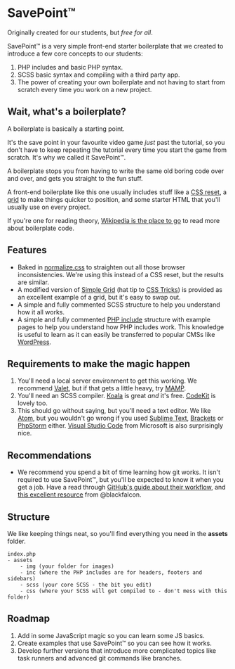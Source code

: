 # SavePoint&trade;

Originally created for our students, but _free for all_.

SavePoint&trade; is a very simple front-end starter boilerplate that we created to introduce a few core concepts to our students:

1. PHP includes and basic PHP syntax.
2. SCSS basic syntax and compiling with a third party app.
3. The power of creating your own boilerplate and not having to start from scratch every time you work on a new project.

## Wait, what's a boilerplate?

A boilerplate is basically a starting point.

It's the save point in your favourite video game _just_ past the tutorial, so you don't have to keep repeating the tutorial every time you start the game from scratch. It's why we called it SavePoint&trade;.

A boilerplate stops you from having to write the same old boring code over and over, and gets you straight to the fun stuff.

A front-end boilerplate like this one usually includes stuff like a [CSS reset][1], a [grid][2] to make things quicker to position, and some starter HTML that you'll usually use on every project.

If you're one for reading theory, [Wikipedia is the place to go][3] to read more about boilerplate code.

## Features

- Baked in [normalize.css][4] to straighten out all those browser inconsistencies. We're using this instead of a CSS reset, but the results are similar.
- A modified version of [Simple Grid][2] (hat tip to [CSS Tricks][18]) is provided as an excellent example of a grid, but it's easy to swap out.
- A simple and fully commented SCSS structure to help you understand how it all works.
- A simple and fully commented [PHP include][5] structure with example pages to help you understand how PHP includes work. This knowledge is useful to learn as it can easily be transferred to popular CMSs like [WordPress][6].

## Requirements to make the magic happen

1. You'll need a local server environment to get this working. We recommend [Valet][7], but if that gets a little heavy, try [MAMP][8].
2. You'll need an SCSS compiler. [Koala][9] is great _and_ it's free. [CodeKit][10] is lovely too.
3. This should go without saying, but you'll need a text editor. We like [Atom][11], but you wouldn't go wrong if you used [Sublime Text][12], [Brackets][13] or [PhpStorm][14] either. [Visual Studio Code][15] from Microsoft is also surprisingly nice.

## Recommendations

- We recommend you spend a bit of time learning how git works. It isn't required to use SavePoint&trade;, but you'll be expected to know it when you get a job. Have a read through [GitHub's guide about their workflow][16], and [this excellent resource][17] from @blackfalcon.

## Structure

We like keeping things neat, so you'll find everything you need in the **assets** folder.

```
index.php
- assets
    - img (your folder for images)
    - inc (where the PHP includes are for headers, footers and sidebars)
    - scss (your core SCSS - the bit you edit)
    - css (where your SCSS will get compiled to - don't mess with this folder)
```

## Roadmap

1. Add in some JavaScript magic so you can learn some JS basics.
2. Create examples that use SavePoint&trade; so you can see how it works.
3. Develop further versions that introduce more complicated topics like task runners and advanced git commands like branches.

[1]: https://meyerweb.com/eric/tools/css/reset/
[2]: https://simplegrid.io/
[3]: https://en.wikipedia.org/wiki/Boilerplate_code
[4]: https://necolas.github.io/normalize.css/
[5]: http://php.net/manual/en/function.include.php
[6]: https://wordpress.org/
[7]: https://laravel.com/docs/5.7/valet
[8]: https://www.mamp.info/en/
[9]: http://koala-app.com/
[10]: https://codekitapp.com/
[11]: https://atom.io/
[12]: https://www.sublimetext.com/
[13]: http://brackets.io/
[14]: https://www.jetbrains.com/phpstorm/
[15]: https://code.visualstudio.com/
[16]: https://guides.github.com/introduction/flow/
[17]: https://gist.github.com/blackfalcon/8428401
[18]: https://css-tricks.com/dont-overthink-flexbox-grids/
